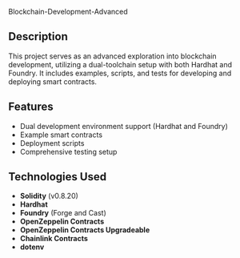 Blockchain-Development-Advanced

## Description
This project serves as an advanced exploration into blockchain development, utilizing a dual-toolchain setup with both Hardhat and Foundry. It includes examples, scripts, and tests for developing and deploying smart contracts.

## Features
- Dual development environment support (Hardhat and Foundry)
- Example smart contracts
- Deployment scripts
- Comprehensive testing setup

## Technologies Used
- **Solidity** (v0.8.20)
- **Hardhat**
- **Foundry** (Forge and Cast)
- **OpenZeppelin Contracts**
- **OpenZeppelin Contracts Upgradeable**
- **Chainlink Contracts**
- **dotenv**

